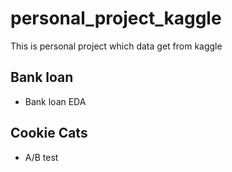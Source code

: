 # personal_project_kaggle

This is personal project which data get from kaggle

## Bank loan 
* Bank loan EDA

## Cookie Cats 
* A/B test
